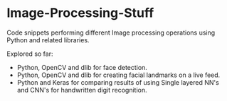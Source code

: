 # Image-Processing-Stuff
Code snippets performing different Image processing operations using Python and related libraries.

Explored so far:
- Python, OpenCV and dlib for face detection.
- Python, OpenCV and dlib for creating facial landmarks on a live feed.
- Python and Keras for comparing results of using Single layered NN's and CNN's for handwritten digit recognition.
